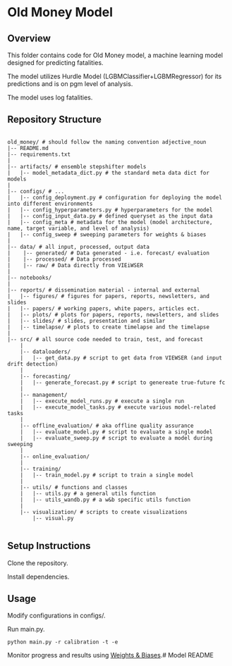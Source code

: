 # Old Money Model
## Overview
This folder contains code for Old Money model, a machine learning model designed for predicting fatalities. 

The model utilizes Hurdle Model (LGBMClassifier+LGBMRegressor) for its predictions and is on pgm level of analysis.

The model uses log fatalities.

## Repository Structure
```

old_money/ # should follow the naming convention adjective_noun
|-- README.md
|-- requirements.txt
|
|-- artifacts/ # ensemble stepshifter models  
|   |-- model_metadata_dict.py # the standard meta data dict for models
|
|-- configs/ # ...
|   |-- config_deployment.py # configuration for deploying the model into different environments
|   |-- config_hyperparameters.py # hyperparameters for the model
|   |-- config_input_data.py # defined queryset as the input data
|   |-- config_meta # metadata for the model (model architecture, name, target variable, and level of analysis)
|   |-- config_sweep # sweeping parameters for weights & biases
|
|-- data/ # all input, processed, output data
|    |-- generated/ # Data generated - i.e. forecast/ evaluation
|    |-- processed/ # Data processed
|    |-- raw/ # Data directly from VIEiWSER
|
|-- notebooks/
|
|-- reports/ # dissemination material - internal and external 
|   |-- figures/ # figures for papers, reports, newsletters, and slides 
|   |-- papers/ # working papers, white papers, articles ect.
|   |-- plots/ # plots for papers, reports, newsletters, and slides
|   |-- slides/ # slides, presentation and similar
|   |-- timelapse/ # plots to create timelapse and the timelapse
|
|-- src/ # all source code needed to train, test, and forecast
    |
    |-- dataloaders/ 
    |   |-- get_data.py # script to get data from VIEWSER (and input drift detection)
    |
    |-- forecasting/
    |   |-- generate_forecast.py # script to genereate true-future fc
    |
    |-- management/  
    |   |-- execute_model_runs.py # execute a single run
    |   |-- execute_model_tasks.py # execute various model-related tasks
    |
    |-- offline_evaluation/ # aka offline quality assurance
    |   |-- evaluate_model.py # script to evaluate a single model
    |   |-- evaluate_sweep.py # script to evaluate a model during sweeping
    |
    |-- online_evaluation/
    |
    |-- training/
    |   |-- train_model.py # script to train a single model
    |
    |-- utils/ # functions and classes 
    |   |-- utils.py # a general utils function
    |   |-- utils_wandb.py # a w&b specific utils function  
    | 
    |-- visualization/ # scripts to create visualizations
        |-- visual.py 


```

## Setup Instructions
Clone the repository.

Install dependencies.

## Usage
Modify configurations in configs/.

Run main.py.

```
python main.py -r calibration -t -e
```

Monitor progress and results using [Weights & Biases](https://wandb.ai/views_pipeline/lavender_haze).# Model README
